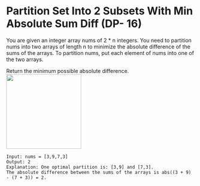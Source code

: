 # Partition Set Into 2 Subsets With Min Absolute Sum Diff (DP- 16)

You are given an integer array nums of 2 * n integers. You need to partition nums into two arrays of length n to minimize the absolute difference of the sums of the arrays. To partition nums, put each element of nums into one of the two arrays.

Return the minimum possible absolute difference.
<br />
<img src="https://assets.leetcode.com/uploads/2021/10/02/ex1.png" width="200px" />

```
Input: nums = [3,9,7,3]
Output: 2
Explanation: One optimal partition is: [3,9] and [7,3].
The absolute difference between the sums of the arrays is abs((3 + 9) - (7 + 3)) = 2.
```
